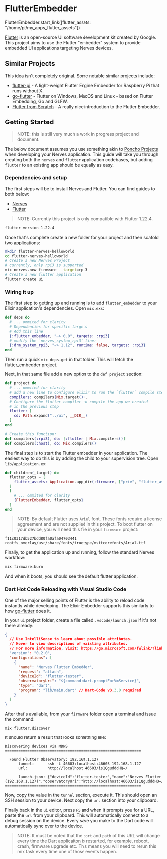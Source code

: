 # FlutterEmbedder

FlutterEmbedder.start_link([flutter_assets: "/home/pi/my_apps_flutter_assets"])

[Flutter](https://flutter.dev) is an open-source UI software development kit
created by Google. This project aims to use the Flutter "embedder" system to
provide embedded UI applications targeting Nerves devices.

## Similar Projects

This idea isn't completely original. Some notable similar projects include:

* [flutter-pi](https://github.com/ardera/flutter-pi) - A light-weight Flutter Engine Embedder for Raspberry Pi that runs without X.
* [go-flutter](https://github.com/go-flutter-desktop/go-flutter) - Flutter on Windows, MacOS and Linux - based on Flutter Embedding, Go and GLFW.
* [Flutter from Scratch](https://medium.com/flutter/flutter-on-raspberry-pi-mostly-from-scratch-2824c5e7dcb1) - A really nice introduction to the Flutter Embedder.

## Getting Started

> NOTE: this is still very much a work in progress project and document.

The below document assumes you use something akin to [Poncho Projects](https://hexdocs.pm/nerves/1.3.2/user-interfaces.html#choosing-a-project-structure)
when developing your Nerves application. This guide will take you through
creating both the `nerves` and `flutter` application codebases, but adding
`flutter` to an existing app should be equally as easy.

### Dependencies and setup

The first steps will be to install Nerves and Flutter. You can find guides to
both below:

* [Nerves](https://hexdocs.pm/nerves/1.3.2/installation.html#content)
* [Flutter](https://flutter.dev/docs/get-started/install)

> NOTE: Currently this project is only compatible with Flutter 1.22.4.

```bash
flutter version 1.22.4
```

Once that's complete create a new folder for your project and then scafold two
applications:

```bash
mkdir flutter-nerves-helloworld
cd flutter-nerves-helloworld
# Create a new Nerves Project
# currently, only rpi3 is supported.
mix nerves.new firmware --target=rpi3
# Create a new flutter application
flutter create ui
```

### Wiring it up

The first step to getting up and running is to add `flutter_embedder` to your
Elixir application's dependencies. Open `mix.exs`:

```elixir
def deps do
  # ... ommited for clarity
  # Dependencies for specific targets
  # Add this line
  {:flutter_embedder, "~> 0.0", targets: :rpi3}
  # modify the `nerves_system_rpi3` line:
  {:drm_system_rpi3, "~> 1.12", runtime: false, targets: :rpi3}
end
```

Then run a quick `mix deps.get` in that folder. This will fetch the
flutter_embedder project.

Next, in that same file add a new option to the `def project` section:

```elixir
def project do
  # ... ommited for clarity
  # add a new line to configure elixir to run the `flutter` compile step:
  compilers: compilers(Mix.target()),
  # Configure the flutter compiler to compile the app we created
  # in the previous step
  flutter: [
    cd: Path.expand("../ui", __DIR__)
  ]
end

# Create this function:
def compilers(:rpi3), do: [:flutter | Mix.compilers()]
def compilers(:host), do: Mix.compilers()
```

The final step is to start the Flutter embedder in your application. The easiest
way to do this is by adding the child to your supervision tree. Open
`lib/application.ex`:

```elixir
def children(_target) do
  flutter_opts = [
    flutter_assets: Application.app_dir(:firmware, ["priv", "flutter_assets"])
  ]
  [
    # ... ommited for clarity
    {FlutterEmbedder, flutter_opts}
  ]
end
```

> NOTE: By default Flutter uses `Ariel` font. These fonts require a license aggreement and are not
supplied in this project. To boot flutter on your device, you will need this file in your `firmware` project:

```shell
f11c0317db527bdd80fa0afa04703441  rootfs_overlay/usr/share/fonts/truetype/msttcorefonts/Arial.ttf
```

Finally, to get the application up and running, follow the standard Nerves
workflow:

```bash
mix firmware.burn
```

And when it boots, you should see the default flutter application.

### Dart Hot Code Reloading with Visual Studio Code

One of the major selling points of Flutter is the ability to reload code instantly while developing.
The Elixir Embedder supports this similarly to how [go-flutter](https://github.com/go-flutter-desktop/go-flutter) does it.

In your `ui` project folder, create a file called `.vscode/launch.json` if it's not there already:

```json
{
  // Use IntelliSense to learn about possible attributes.
  // Hover to view descriptions of existing attributes.
  // For more information, visit: https://go.microsoft.com/fwlink/?linkid=830387
  "version": "0.2.0",
  "configurations": [
    {
      "name": "Nerves Flutter Embedder",
      "request": "attach",
      "deviceId": "flutter-tester",
      "observatoryUri": "${command:dart.promptForVmService}",
      "type": "dart",
      "program": "lib/main.dart" // Dart-Code v3.3.0 required
    }
  ]
}
```

After that's available, from your `firmware` folder open a terminal and issue the command:

```bash
mix flutter.discover
```

It should return a result that looks something like:

```shell
Discovering devices via MDNS
=============================================================

  Found Flutter Observatory: 192.168.1.127
      tunnel:      ssh -L 46603:localhost:46603 192.168.1.127
      url:         http://localhost:46603/is1QgudddHQ=/

      launch.json: {"deviceId":"flutter-tester","name":"Nerves Flutter (192.168.1.127)","observatoryUri":"http://localhost:46603/is1QgudddHQ=/\n","program":"lib/main.dart","request":"attach","type":"dart"}
=============================================================
```

Now, copy the value in the `tunnel` section, execute it. This should open an SSH session to your
device. Next copy the `url` section into your clipboard.

Finally back in the `ui` editor, press `F5` and when it prompts you for a URL, paste the `url` from
your clipboard. This will automatically connect to a debug session on the device. Every save you make to
the Dart code will automatically sync over to the device.

> NOTE: It must be noted that the `port` and `path` of this URL will change every time the Dart applicaiton
is restarted, for example, reboot, crash, firmware upgrade etc. This means you will need to rerun this mix
task every time one of those events happen.
